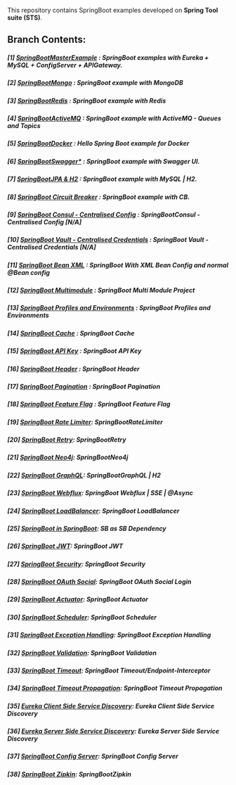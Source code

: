 This repository contains SpringBoot examples developed on **Spring Tool suite (STS)**.

## **Branch Contents:**

##### [1] [SpringBootMasterExample](https://github.com/rahulvaish/SpringBoot-Java/tree/SpringBootMasterClass) :  SpringBoot examples with Eureka + MySQL + ConfigServer + APIGateway. 
##### [2] [SpringBootMongo](https://github.com/rahulvaish/SpringBoot-Java/tree/SpringBootMongo) :  SpringBoot example with MongoDB
##### [3] [SpringBootRedis](https://github.com/rahulvaish/SpringBoot-Java/tree/SpringBootRedis) :  SpringBoot example with Redis
##### [4] [SpringBootActiveMQ](https://github.com/rahulvaish/ApacheActiveMQ) :  SpringBoot example with ActiveMQ - Queues and Topics
##### [5] [SpringBootDocker](https://github.com/rahulvaish/SpringBoot-Java/tree/SpringBootDocker) :  Hello Spring Boot example for Docker
##### [6] [SpringBootSwagger*](https://github.com/rahulvaish/SpringBoot-Java/tree/SpringBootSwagger) :  SpringBoot example with Swagger UI.
##### [7] [SpringBootJPA & H2](https://github.com/rahulvaish/SpringBoot-Java/tree/SpringBootJPA) :  SpringBoot example with MySQL | H2.
##### [8] [SpringBoot Circuit Breaker](https://github.com/rahulvaish/SpringBoot-Java/tree/SpringBootCircuitBreaker) : SpringBoot example with CB.
##### [9] [SpringBoot Consul - Centralised Config](https://github.com/rahulvaish/SpringBoot-Java/tree/SpringBootConsul) : SpringBootConsul - Centralised Config [N/A]
##### [10] [SpringBoot Vault - Centralised Credentials](https://github.com/rahulvaish/SpringBoot-Java/tree/SpringBootVault) : SpringBoot Vault - Centralised Credentials [N/A]
##### [11] [SpringBoot Bean XML](https://github.com/rahulvaish/SpringBoot-Java/tree/SpringBootBeanConfig) : SpringBoot With XML Bean Config and normal @Bean config
##### [12] [SpringBoot Multimodule](https://github.com/rahulvaish/SpringBoot-Java/tree/SpringBootMultiModule) : SpringBoot Multi Module Project
##### [13] [SpringBoot Profiles and Environments](https://github.com/rahulvaish/SpringBoot-Java/tree/SpringBootProfiles) : SpringBoot Profiles and Environments
##### [14] [SpringBoot Cache](https://github.com/rahulvaish/SpringBoot-Java/tree/SpringBootCache) : SpringBoot Cache
##### [15] [SpringBoot API Key](https://github.com/rahulvaish/SpringBoot-Java/tree/SpringBootAPIKey) : SpringBoot API Key
##### [16] [SpringBoot Header](https://github.com/rahulvaish/SpringBoot-Java/tree/SpringBootHeader) : SpringBoot Header
##### [17] [SpringBoot Pagination](https://github.com/rahulvaish/SpringBoot-Java/tree/SpringBootPagination) : SpringBoot Pagination
##### [18] [SpringBoot Feature Flag](https://github.com/rahulvaish/SpringBoot-Java/tree/SpringBootFeatureFlag) : SpringBoot Feature Flag
##### [19] [SpringBoot Rate Limiter](https://github.com/rahulvaish/SpringBoot-Java/tree/SpringBootRateLimiter): SpringBootRateLimiter
##### [20] [SpringBoot Retry](https://github.com/rahulvaish/SpringBoot-Java/tree/SpringBootRetry): SpringBootRetry
##### [21] [SpringBoot Neo4j](https://github.com/rahulvaish/SpringBoot-Java/tree/SpringBootNeo4j): SpringBootNeo4j
##### [22] [SpringBoot GraphQL](https://github.com/rahulvaish/SpringBoot-Java/tree/SpringBootGraphQL): SpringBootGraphQL | H2
##### [23] [SpringBoot Webflux](https://github.com/rahulvaish/SpringWebFlux): SpringBoot Webflux | SSE | @Async
##### [24] [SpringBoot LoadBalancer](https://github.com/rahulvaish/SpringBoot-Java/tree/SpringBootLoadBalancer): SpringBoot LoadBalancer
##### [25] [SpringBoot in SpringBoot](https://github.com/rahulvaish/SpringBoot-Java/tree/SpringBootAsSpringBootDependency): SB as SB Dependency
##### [26] [SpringBoot JWT](https://github.com/rahulvaish/SpringBoot-Java/tree/SpringBootJWTAuthAuth): SpringBoot JWT
##### [27] [SpringBoot Security](https://github.com/rahulvaish/SpringBoot-Java/tree/SpringBootSecurity): SpringBoot Security
##### [28] [SpringBoot OAuth Social](https://github.com/rahulvaish/SpringBoot-Java/tree/SpringBootOAuth2SocialLogin): SpringBoot OAuth Social Login
##### [29] [SpringBoot Actuator](https://github.com/rahulvaish/SpringBoot-Java/tree/SpringBootActuator): SpringBoot Actuator
##### [30] [SpringBoot Scheduler](https://github.com/rahulvaish/SpringBoot-Java/tree/SpringBootScheduler): SpringBoot Scheduler
##### [31] [SpringBoot Exception Handling](https://github.com/rahulvaish/SpringBoot-Java/tree/SpringBootExHandling): SpringBoot Exception Handling
##### [32] [SpringBoot Validation](https://github.com/rahulvaish/SpringBoot-Java/tree/SpringBootValidation): SpringBoot Validation
##### [33] [SpringBoot Timeout](https://github.com/rahulvaish/SpringBoot-Java/tree/SpringBootTimeOut): SpringBoot Timeout/Endpoint-Interceptor
##### [34] [SpringBoot Timeout Propagation](https://github.com/rahulvaish/SpringBoot-Java/tree/SpringBootTimeOut2): SpringBoot Timeout Propagation
##### [35] [Eureka Client Side Service Discovery](https://github.com/rahulvaish/SpringBoot-Java/tree/ClientSideServiceDiscovery): Eureka Client Side Service Discovery
##### [36] [Eureka Server Side Service Discovery](https://github.com/rahulvaish/SpringBoot-Java/tree/ServerSideServiceDiscovery): Eureka Server Side Service Discovery
##### [37] [SpringBoot Config Server](https://github.com/rahulvaish/SpringBoot-Java/tree/SpringBootConfigServer): SpringBoot Config Server
##### [38] [SpringBoot Zipkin](https://github.com/rahulvaish/SpringBoot-Java/tree/SpringBootZipkin): SpringBootZipkin

